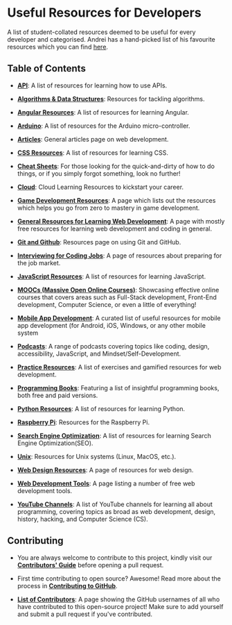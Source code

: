 # Useful Resources for Developers

A list of student-collated resources deemed to be useful for every developer and categorised. Andrei has a hand-picked list of his favourite resources which you can find [here](https://zerotomastery.io/resources?utm_source=github&utm_medium=resources).

## Table of Contents

- [**API**](API.md): A list of resources for learning how to use APIs.

- [**Algorithms & Data Structures**](AlgorithmsDataStructures.md): Resources for tackling algorithms.

- [**Angular Resources**](Angular.md): A list of resources for learning Angular.

- [**Arduino**](Arduino.md): A list of resources for the Arduino micro-controller.

- [**Articles**](DevelopmentArticles.md): General articles page on web development.

- [**CSS Resources**](CSSResources.md): A list of resources for learning CSS.

- [**Cheat Sheets**](cheatSheets.md): For those looking for the quick-and-dirty of how to do things, or if you simply forgot something, look no further!

- [**Cloud**](Cloud.md): Cloud Learning Resources to kickstart your career.

- [**Game Development Resources**](GameDev.md): A page which lists out the resources which helps you go from zero to mastery in game development.

- [**General Resources for Learning Web Development**](generalResources.md): A page with mostly free resources for learning web development and coding in general.

- [**Git and Github**](Using_Git_and_GitHub.md): Resources page on using Git and GitHub.

- [**Interviewing for Coding Jobs**](HowtoInterviewforCodeJobs.md): A page of resources about preparing for the job market.

- [**JavaScript Resources**](JavaScript.md): A list of resources for learning JavaScript.

- [**MOOCs (Massive Open Online Courses)**](moocs.md): Showcasing effective online courses that covers areas such as Full-Stack development, Front-End development, Computer Science, or even a little of everything!

- [**Mobile App Development**](MobileAppDevelopment.md): A curated list of useful resources for mobile app development (for Android, iOS, Windows, or any other mobile system

- [**Podcasts**](Podcasts.md): A range of podcasts covering topics like coding, design, accessibility, JavaScript, and Mindset/Self-Development.

- [**Practice Resources**](PracticeResources.md): A list of exercises and gamified resources for web development.

- [**Programming Books**](Programming_Books.md): Featuring a list of insightful programming books, both free and paid versions.

- [**Python Resources**](Python.md): A list of resources for learning Python.

- [**Raspberry Pi**](RaspberryPi.md): Resources for the Raspberry Pi.

- [**Search Engine Optimization**](SearchEngineOptimization.md): A list of resources for learning Search Engine Optimization(SEO).

- [**Unix**](Unix.md): Resources for Unix systems (Linux, MacOS, etc.).

- [**Web Design Resources**](WebDesignResources.md): A page of resources for web design.

- [**Web Development Tools**](WebDevTools.md): A page listing a number of free web development tools.

- [**YouTube Channels**](YouTubeChannels.md): A list of YouTube channels for learning all about programming, covering topics as broad as web development, design, history, hacking, and Computer Science (CS).

## Contributing

- You are always welcome to contribute to this project, kindly visit our [**Contributors' Guide**](https://github.com/zero-to-mastery/resources/blob/master/CONTRIBUTING.md) before opening a pull request.

- First time contributing to open source? Awesome! Read more about the process in [**Contributing to GitHub**](https://github.com/zero-to-mastery/resources/blob/master/Contributing_to_GitHub.md).

- [**List of Contributors**](CONTRIBUTORS.md): A page showing the GitHub usernames of all who have contributed to this open-source project! Make sure to add yourself and submit a pull request if you've contributed.
